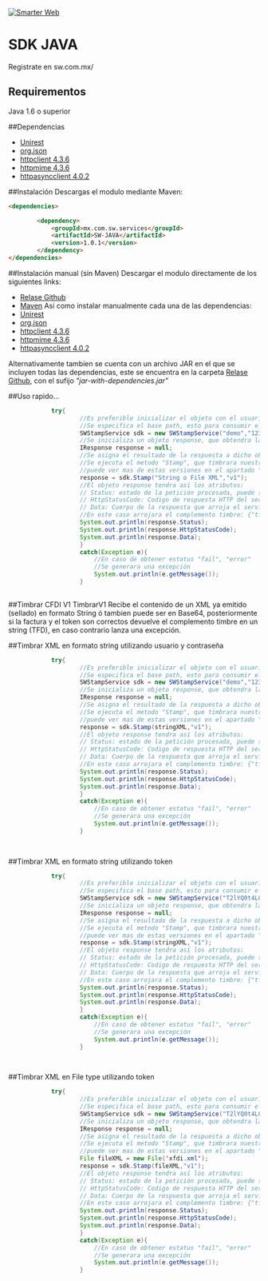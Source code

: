 

[![Smarter Web](http://sw.com.mx/images/logo.png)](http://sw.com.mx/)

# SDK JAVA

Registrate en sw.com.mx/

## Requirementos

Java 1.6 o superior

##Dependencias
* [Unirest](http://unirest.io/java.html)
* [org.json](http://www.json.org/java)
* [httpclient 4.3.6](http://hc.apache.org/downloads.cgi)
* [httpmime 4.3.6](http://hc.apache.org/downloads.cgi)
* [httpasyncclient 4.0.2](http://hc.apache.org/downloads.cgi)


##Instalación
Descargas el modulo mediante Maven:
	
```html
<dependencies>

        <dependency>
            <groupId>mx.com.sw.services</groupId>
            <artifactId>SW-JAVA</artifactId>
            <version>1.0.1</version>
        </dependency>
</dependencies>
```
##Instalación manual (sin Maven)
Descargar el modulo directamente de los siguientes links:
* [Relase Github](https://github.com/lunasoft/sw-sdk-java/releases)
* [Maven](https://oss.sonatype.org/service/local/repositories/releases/content/mx/com/sw/services/SW-JAVA/1.0.0/SW-JAVA-1.0.0.jar)
Asi como instalar manualmente cada una de las dependencias:
* [Unirest](http://unirest.io/java.html)
* [org.json](http://www.json.org/java)
* [httpclient 4.3.6](http://hc.apache.org/downloads.cgi)
* [httpmime 4.3.6](http://hc.apache.org/downloads.cgi)
* [httpasyncclient 4.0.2](http://hc.apache.org/downloads.cgi)

Alternativamente tambien se cuenta con un archivo JAR en el que se incluyen todas las dependencias, este se encuentra en la carpeta [Relase Github](https://github.com/lunasoft/sw-sdk-java/releases),  con el sufijo _"jar-with-dependencies.jar"_



##Uso rapido...

```java
            try{
                    //Es preferible inicializar el objeto con el usuario y password de nuestra cuenta, en caso contrario se puede incluir solamente el token de acceso
                    //Se especifica el base path, esto para consumir el api de pruebas o productivo
                    SWStampService sdk = new SWStampService("demo","123456789","http://services.test.sw.com.mx");
                    //Se inicializa un objeto response, que obtendra la respuesta del api
                    IResponse response = null;
                    //Se asigna el resultado de la respuesta a dicho objeto
                    //Se ejecuta el metodo "Stamp", que timbrara nuestro comprobante posteriormente sellado, asi como la versión del servicio de timbrado,
                    //puede ver mas de estas versiones en el apartado "Versiones de timbrado"
                    response = sdk.Stamp("String o File XML","v1");
                    //El objeto response tendra así los atributos:
                    // Status: estado de la petición procesada, puede ser : "success", "fail", "error"
                    // HttpStatusCode: Codigo de respuesta HTTP del servidor: eg. 200, 400, 500
                    // Data: Cuerpo de la respuesta que arroja el servidor
                    //En este caso arrojara el complemento timbre: {"tfd":"<Complemento>"}
                    System.out.println(response.Status);
                    System.out.println(response.HttpStatusCode);
                    System.out.println(response.Data);
                    }
                    catch(Exception e){
                        //En caso de obtener estatus "fail", "error"
                        //Se generara una excepción
                        System.out.println(e.getMessage());
                    }
            
```

##Timbrar CFDI V1
TimbrarV1 Recibe el contenido de un XML ya emitido (sellado) en formato String ó tambien puede ser en Base64, posteriormente si la factura y el token son correctos devuelve el complemento timbre en un string (TFD), en caso contrario lanza una excepción.

##Timbrar XML en formato string utilizando usuario y contraseña
```java
            try{
                    //Es preferible inicializar el objeto con el usuario y password de nuestra cuenta, en caso contrario se puede incluir solamente el token de acceso
                    //Se especifica el base path, esto para consumir el api de pruebas o productivo
                    SWStampService sdk = new SWStampService("demo","123456789","http://services.test.sw.com.mx");
                    //Se inicializa un objeto response, que obtendra la respuesta del api
                    IResponse response = null;
                    //Se asigna el resultado de la respuesta a dicho objeto
                    //Se ejecuta el metodo "Stamp", que timbrara nuestro comprobante posteriormente sellado, asi como la versión del servicio de timbrado,
                    //puede ver mas de estas versiones en el apartado "Versiones de timbrado"
                    response = sdk.Stamp(stringXML,"v1");
                    //El objeto response tendra así los atributos:
                    // Status: estado de la petición procesada, puede ser : "success", "fail", "error"
                    // HttpStatusCode: Codigo de respuesta HTTP del servidor: eg. 200, 400, 500
                    // Data: Cuerpo de la respuesta que arroja el servidor
                    //En este caso arrojara el complemento timbre: {"tfd":"<Complemento>"}
                    System.out.println(response.Status);
                    System.out.println(response.HttpStatusCode);
                    System.out.println(response.Data);
                    }
                    catch(Exception e){
                        //En caso de obtener estatus "fail", "error"
                        //Se generara una excepción
                        System.out.println(e.getMessage());
                    }
                 
            
```

##Timbrar XML en formato string utilizando token

```java
            try{
                    //Es preferible inicializar el objeto con el usuario y password de nuestra cuenta, en caso contrario se puede incluir solamente el token de acceso
                    //Se especifica el base path, esto para consumir el api de pruebas o productivo
                    SWStampService sdk = new SWStampService("T2lYQ0t4L0R....","http://services.test.sw.com.mx");
                    //Se inicializa un objeto response, que obtendra la respuesta del api
                    IResponse response = null;
                    //Se asigna el resultado de la respuesta a dicho objeto
                    //Se ejecuta el metodo "Stamp", que timbrara nuestro comprobante posteriormente sellado, asi como la versión del servicio de timbrado,
                    //puede ver mas de estas versiones en el apartado "Versiones de timbrado"
                    response = sdk.Stamp(stringXML,"v1");
                    //El objeto response tendra así los atributos:
                    // Status: estado de la petición procesada, puede ser : "success", "fail", "error"
                    // HttpStatusCode: Codigo de respuesta HTTP del servidor: eg. 200, 400, 500
                    // Data: Cuerpo de la respuesta que arroja el servidor
                    //En este caso arrojara el complemento timbre: {"tfd":"<Complemento>"}
                    System.out.println(response.Status);
                    System.out.println(response.HttpStatusCode);
                    System.out.println(response.Data);
                    }
                    catch(Exception e){
                        //En caso de obtener estatus "fail", "error"
                        //Se generara una excepción
                        System.out.println(e.getMessage());
                    }
                 
            
```

##Timbrar XML en File type utilizando token

```java
            try{
                    //Es preferible inicializar el objeto con el usuario y password de nuestra cuenta, en caso contrario se puede incluir solamente el token de acceso
                    //Se especifica el base path, esto para consumir el api de pruebas o productivo
                    SWStampService sdk = new SWStampService("T2lYQ0t4L0R....","http://services.test.sw.com.mx");
                    //Se inicializa un objeto response, que obtendra la respuesta del api
                    IResponse response = null;
                    //Se asigna el resultado de la respuesta a dicho objeto
                    //Se ejecuta el metodo "Stamp", que timbrara nuestro comprobante posteriormente sellado, asi como la versión del servicio de timbrado,
                    //puede ver mas de estas versiones en el apartado "Versiones de timbrado"
                    File fileXML = new File('xfdi.xml');
                    response = sdk.Stamp(fileXML,"v1");
                    //El objeto response tendra así los atributos:
                    // Status: estado de la petición procesada, puede ser : "success", "fail", "error"
                    // HttpStatusCode: Codigo de respuesta HTTP del servidor: eg. 200, 400, 500
                    // Data: Cuerpo de la respuesta que arroja el servidor
                    //En este caso arrojara el complemento timbre: {"tfd":"<Complemento>"}
                    System.out.println(response.Status);
                    System.out.println(response.HttpStatusCode);
                    System.out.println(response.Data);
                    }
                    catch(Exception e){
                        //En caso de obtener estatus "fail", "error"
                        //Se generara una excepción
                        System.out.println(e.getMessage());
                    }
                 
            
```